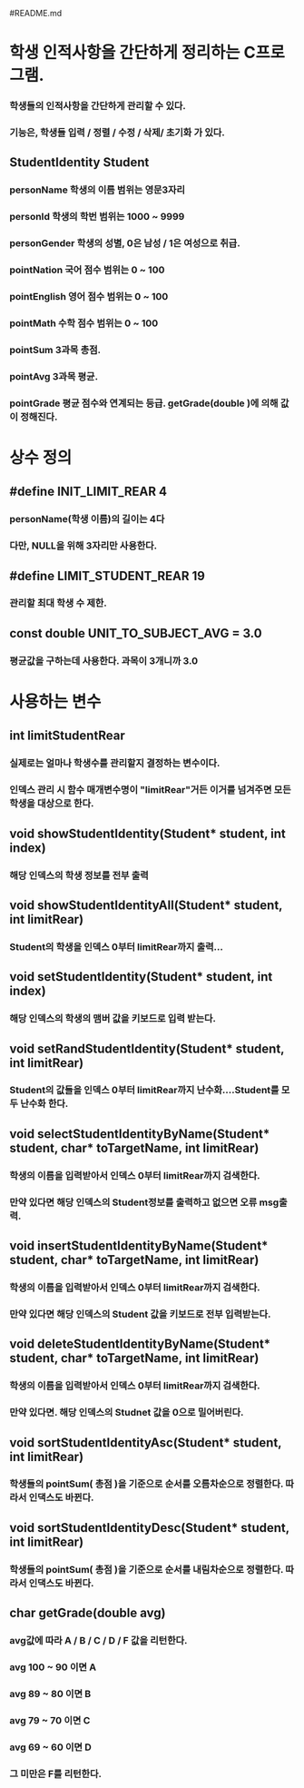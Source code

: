 #README.md 

#  학생 인적사항을 간단하게 정리하는 C프로그램.



### 학생들의 인적사항을 간단하게 관리할 수 있다.
### 기능은, 학생들 입력 / 정렬 / 수정 / 삭제/ 초기화 가 있다.




## StudentIdentity Student
### 	personName 학생의 이름 	범위는 영문3자리
### 	personId   학생의 학번 	범위는 1000 ~ 9999
### 	personGender 학생의 성별, 0은 남성 / 1은 여성으로 취급.


### 	pointNation 국어 점수 	범위는 0 ~ 100	
### 	pointEnglish 영어 점수 	범위는 0 ~ 100
### 	pointMath 수학 점수 	범위는 0 ~ 100
### 	pointSum 3과목 총점.
### 	pointAvg 3과목 평균.
### 	pointGrade 평균 점수와 연계되는 등급. getGrade(double )에 의해 값이 정해진다.




# 상수 정의
## #define INIT_LIMIT_REAR 4 
### personName(학생 이름)의 길이는 4다
### 다만, NULL을 위해 3자리만 사용한다.



## #define LIMIT_STUDENT_REAR 19 
### 관리할 최대 학생 수 제한. 



## const double UNIT_TO_SUBJECT_AVG = 3.0
### 평균값을 구하는데 사용한다. 과목이 3개니까 3.0




# 사용하는 변수
##	int limitStudentRear
### 실제로는 얼마나 학생수를 관리할지 결정하는 변수이다. 
### 인덱스 관리 시 함수 매개변수명이 "limitRear"거든 이거를 넘겨주면 모든 학생을 대상으로 한다.





## void showStudentIdentity(Student* student, int index)
### 해당 인덱스의 학생 정보를 전부 출력



## void showStudentIdentityAll(Student* student, int limitRear)
### Student의 학생을 인덱스 0부터 limitRear까지 출력...



## void setStudentIdentity(Student* student, int index)
### 해당 인덱스의 학생의 맴버 값을 키보드로 입력 받는다.



## void setRandStudentIdentity(Student* student, int limitRear)
### Student의 값들을 인덱스 0부터 limitRear까지 난수화....Student를 모두 난수화 한다.



## void selectStudentIdentityByName(Student* student, char* toTargetName, int limitRear)
### 학생의 이름을 입력받아서 인덱스 0부터 limitRear까지 검색한다.
### 만약 있다면 해당 인덱스의 Student정보를 출력하고 없으면 오류 msg출력.



## void insertStudentIdentityByName(Student* student, char* toTargetName, int limitRear)
### 학생의 이름을 입력받아서 인덱스 0부터 limitRear까지 검색한다.
### 만약 있다면 해당 인덱스의 Student 값을 키보드로 전부 입력받는다.



## void deleteStudentIdentityByName(Student* student, char* toTargetName, int limitRear)
### 학생의 이름을 입력받아서 인덱스 0부터 limitRear까지 검색한다.
### 만약 있다면. 해당 인덱스의 Studnet 값을 0으로 밀어버린다.



## void sortStudentIdentityAsc(Student* student, int limitRear)
### 학생들의 pointSum( 총점 )을 기준으로 순서를 오름차순으로 정렬한다. 따라서 인댁스도 바뀐다.



## void sortStudentIdentityDesc(Student* student, int limitRear)
### 학생들의 pointSum( 총점 )을 기준으로 순서를 내림차순으로 정렬한다. 따라서 인댁스도 바뀐다.





## char getGrade(double avg)
### avg값에 따라 A / B / C / D / F 값을 리턴한다.
### avg 100 ~ 90 이면 A
### avg 89 ~ 80 이면 B
### avg 79 ~ 70 이면 C
### avg 69 ~ 60 이면 D
### 그 미만은 F를 리턴한다.
